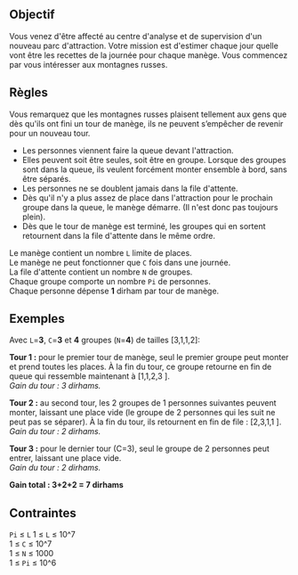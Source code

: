 ## Objectif

Vous venez d'être affecté au centre d'analyse et de supervision d'un nouveau parc d'attraction. Votre mission est d'estimer chaque jour quelle vont être les recettes de la journée pour chaque manège. Vous commencez par vous intéresser aux montagnes russes.

## Règles

Vous remarquez que les montagnes russes plaisent tellement aux gens que dès qu'ils ont fini un tour de manège, ils ne peuvent s’empêcher de revenir pour un nouveau tour.
- Les personnes viennent faire la queue devant l'attraction.
- Elles peuvent soit être seules, soit être en groupe. Lorsque des groupes sont dans la queue, ils veulent forcément monter ensemble à bord, sans être séparés.
- Les personnes ne se doublent jamais dans la file d'attente.
- Dès qu'il n'y a plus assez de place dans l'attraction pour le prochain groupe dans la queue, le manège démarre. (Il n'est donc pas toujours plein).
- Dès que le tour de manège est terminé, les groupes qui en sortent retournent dans la file d'attente dans le même ordre.

Le manège contient un nombre `L` limite de places.    
Le manège ne peut fonctionner que `C` fois dans une journée.    
La file d'attente contient un nombre `N` de groupes.    
Chaque groupe comporte un nombre `Pi` de personnes.    
Chaque personne dépense **1** dirham par tour de manège.

## Exemples

Avec `L`=**3**, `C`=**3** et **4** groupes (`N`=**4**) de tailles [3,1,1,2]:

**Tour 1 :** pour le premier tour de manège, seul le premier groupe peut monter et prend toutes les places. À la fin du tour, ce groupe retourne en fin de queue qui ressemble maintenant à  [1,1,2,3 ].    
_Gain du tour : 3 dirhams._

**Tour 2 :** au second tour, les 2 groupes de 1 personnes suivantes peuvent monter, laissant une place vide (le groupe de 2 personnes qui les suit ne peut pas se séparer). À la fin du tour, ils retournent en fin de file :   [2,3,1,1 ].    
_Gain du tour : 2 dirhams._

**Tour 3 :** pour le dernier tour (C=3), seul le groupe de 2 personnes peut entrer, laissant une place vide.    
_Gain du tour : 2 dirhams._

**Gain total : 3+2+2 = 7 dirhams**

## Contraintes

`Pi` ≤ `L`  1 ≤ `L` ≤ 10^7    
1 ≤ `C` ≤ 10^7    
1 ≤ `N` ≤ 1000    
1 ≤ `Pi` ≤ 10^6